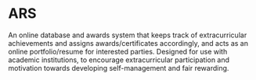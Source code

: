 # ARS
An online database and awards system that keeps track of extracurricular achievements and assigns awards/certificates accordingly, and acts as an online portfolio/resume for interested parties.  Designed for use with academic institutions, to encourage extracurricular participation and motivation towards developing self-management and fair rewarding.
